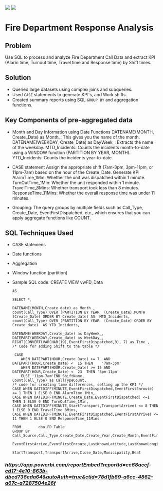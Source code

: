 ![](fire.png) ![](sql.png)
# Fire Department Response Analysis
## Problem
Use SQL to process and analyze Fire Department Call Data and extract KPI (Alarm time, Turnout time, Travel time and Response time) by Shift times.

## Solution
- Queried large datasets using complex joins and subqueries.
- Used `CASE` statements to generate KPI's, and Work shifts.
- Created summary reports using SQL `GROUP BY` and aggregation functions.

## Key Components of pre-aggregated data
- Month and Day Information using Date Functions
  DATENAME(MONTH, Create_Date) as Month_: This gives you the name of the month.
  DATENAME(WEEKDAY, Create_Date) as DayWeek_: Extracts the name of the weekday.
  MTD_Incidents: Counts the incidents month-to-date using a WINDOW function (PARTITION BY YEAR, MONTH).
  YTD_Incidents: Counts the incidents year-to-date.
  
- CASE statement
  Assign the appropriate shift (7am-3pm, 3pm-11pm, or 11pm-7am) based on the hour of the Create_Date.
  Generate KPI
  AlarmTime_1Min: Whether the unit was dispatched within 1 minute.
  TurnOutTime_1Min: Whether the unit responded within 1 minute.
  TravelTime_8Mins: Whether transport took less than 8 minutes.
  ResponseTime_11Mins: Whether the overall response time was under 11 minutes.
- Grouping:
  The query groups by multiple fields such as Call_Type, Create_Date, EventFirstDispatched, etc., which ensures that you can apply aggregate functions like COUNT.

## SQL Techniques Used
  - CASE statemens
  - Date functions
  - Aggregation
  - Window function (partition)
  - Sample SQL code:
CREATE VIEW vwFD_Data

		AS

		SELECT *,
	
		DATENAME(MONTH,Create_date) as Month_,
		count(Call_Type) OVER (PARTITION BY YEAR  (Create_Date),MONTH (Create_Date) ORDER BY Create_date) AS  MTD_Incidents,
		count(Call_Type) OVER (PARTITION BY YEAR  (Create_Date) ORDER BY Create_date)  AS YTD_Incidents,
	
		DATENAME(WEEKDAY,Create_date) as DayWeek_,
		DATEPART(WEEKDAY,Create_date) as WeekDay_,
		RIGHT(CONVERT(VARCHAR(19),EventFirstDispatched,0), 7) as Time_,
		/* Code for adding Shift to the table */

		 CASE
			WHEN DATEPART(HOUR,Create_Date) >= 7  AND DATEPART(HOUR,Create_Date) <  15 THEN    '7am-3pm'
			WHEN DATEPART(HOUR,Create_Date) >= 15 AND DATEPART(HOUR,Create_Date) <  23	THEN '3pm-11pm' 
			ELSE '11pm-7am'END ShiftName,
		Count(Call_Type) as CallTypeCount,
		/* code for creating time differences, setting up the KPI */	
		CASE WHEN DATEDIFF(MINUTE,EventFirstDispatched,EventFirstEnroute) <= 1 THEN 1 ELSE 0 END AlarmTime_1Min,
		CASE WHEN DATEDIFF(MINUTE,Create_Date,EventFirstDispatched) <=1 THEN 1 ELSE 0 END TurnOutTime_1Min,
		CASE WHEN DATEDIFF(MINUTE,StartTransport,TransportArrive) <= 8 THEN 1 ELSE 0 END TravelTime_8Mins,
		CASE WHEN DATEDIFF(MINUTE,EventFirstDispatched,EventFirstArrive) <= 11 THEN 1 ELSE 0 END ResponseTime_11Mins

		FROM		dbo.FD_Table
		GROUP BY	 Call_Source,Call_Type,Create_Date,Create_Year,Create_Month,EventFirstDispatched,
					EventFirstArrive,EventFirstEnroute,LastKnownLatitude,LastKnownLongitude,FirstArriveEngine,
					StartTransport,TransportArrive,Close_Date,Municipality,Beat

### _https://app.powerbi.com/reportEmbed?reportId=ec68accf-cd17-4e10-863b-dbed736eda64&autoAuth=true&ctid=78d1fb89-a6cc-4862-a67c-a7287504e26f_
